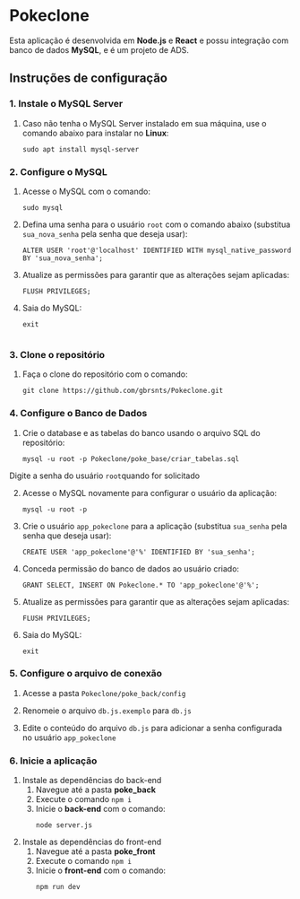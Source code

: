 # Pokeclone

Esta aplicação é desenvolvida em **Node.js** e **React** e possu integração com banco de dados **MySQL**, e é um projeto de ADS.

## **Instruções de configuração**

### **1. Instale o MySQL Server**
1. Caso não tenha o MySQL Server instalado em sua máquina, use o comando abaixo para instalar no **Linux**:
    ```
    sudo apt install mysql-server

### **2. Configure o MySQL**
1. Acesse o MySQL com o comando:
    ```
    sudo mysql

2. Defina uma senha para o usuário `root` com o comando abaixo (substitua `sua_nova_senha` pela senha que deseja usar):
    ```
    ALTER USER 'root'@'localhost' IDENTIFIED WITH mysql_native_password BY 'sua_nova_senha';

3. Atualize as permissões para garantir que as alterações sejam aplicadas:
    ```
    FLUSH PRIVILEGES;

4. Saia do MySQL:
    ```
    exit


### **3. Clone o repositório**
1. Faça o clone do repositório com o comando:
    ```
    git clone https://github.com/gbrsnts/Pokeclone.git

### **4. Configure o Banco de Dados**
1. Crie o database e as tabelas do banco usando o arquivo SQL do repositório:
    ```
    mysql -u root -p Pokeclone/poke_base/criar_tabelas.sql

Digite a senha do usuário `root`quando for solicitado

2. Acesse o MySQL novamente para configurar o usuário da aplicação:
    ```
    mysql -u root -p

3. Crie o usuário `app_pokeclone` para a aplicação (substitua `sua_senha` pela senha que deseja usar):
    ```
    CREATE USER 'app_pokeclone'@'%' IDENTIFIED BY 'sua_senha';

4. Conceda permissão do banco de dados ao usuário criado:
    ```
    GRANT SELECT, INSERT ON Pokeclone.* TO 'app_pokeclone'@'%';
5. Atualize as permissões para garantir que as alterações sejam aplicadas:
    ```
    FLUSH PRIVILEGES;

6. Saia do MySQL:
    ```
    exit

### **5. Configure o arquivo de conexão**
1. Acesse a pasta `Pokeclone/poke_back/config`

2. Renomeie o arquivo `db.js.exemplo` para `db.js`

3. Edite o conteúdo do arquivo `db.js` para adicionar a senha configurada no usuário `app_pokeclone`

### **6. Inicie a aplicação**
1. Instale as dependências do back-end
    1. Navegue até a pasta **poke_back**
    2. Execute o comando `npm i`
    3. Inicie o **back-end** com o comando:
        ```
        node server.js

2. Instale as dependências do front-end
    1. Navegue até a pasta **poke_front**
    2. Execute o comando `npm i`
    3. Inicie o **front-end** com o comando:
        ```
        npm run dev